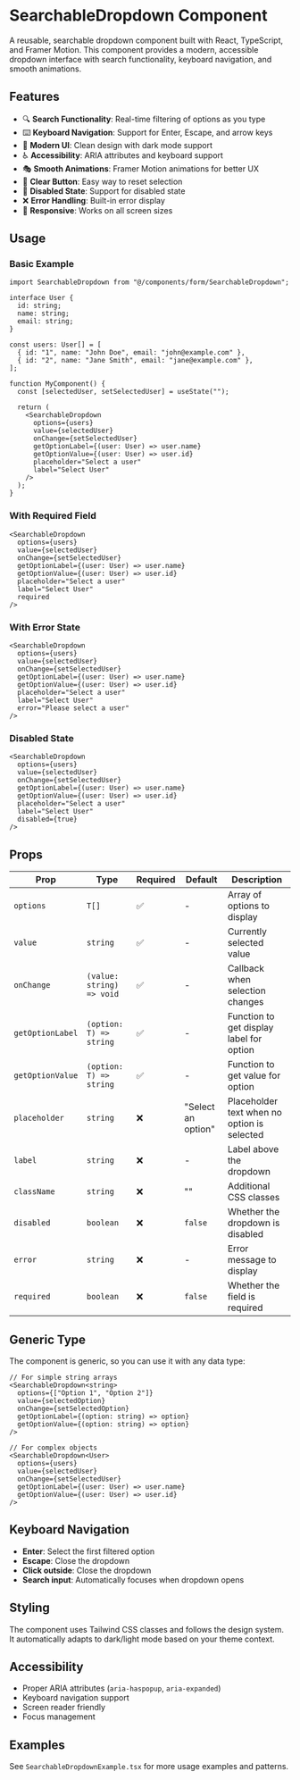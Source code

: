 # SearchableDropdown Component

A reusable, searchable dropdown component built with React, TypeScript, and Framer Motion. This component provides a modern, accessible dropdown interface with search functionality, keyboard navigation, and smooth animations.

## Features

- 🔍 **Search Functionality**: Real-time filtering of options as you type
- ⌨️ **Keyboard Navigation**: Support for Enter, Escape, and arrow keys
- 🎨 **Modern UI**: Clean design with dark mode support
- ♿ **Accessibility**: ARIA attributes and keyboard support
- 🎭 **Smooth Animations**: Framer Motion animations for better UX
- 🧹 **Clear Button**: Easy way to reset selection
- 🚫 **Disabled State**: Support for disabled state
- ❌ **Error Handling**: Built-in error display
- 📱 **Responsive**: Works on all screen sizes

## Usage

### Basic Example

```tsx
import SearchableDropdown from "@/components/form/SearchableDropdown";

interface User {
  id: string;
  name: string;
  email: string;
}

const users: User[] = [
  { id: "1", name: "John Doe", email: "john@example.com" },
  { id: "2", name: "Jane Smith", email: "jane@example.com" },
];

function MyComponent() {
  const [selectedUser, setSelectedUser] = useState("");

  return (
    <SearchableDropdown
      options={users}
      value={selectedUser}
      onChange={setSelectedUser}
      getOptionLabel={(user: User) => user.name}
      getOptionValue={(user: User) => user.id}
      placeholder="Select a user"
      label="Select User"
    />
  );
}
```

### With Required Field

```tsx
<SearchableDropdown
  options={users}
  value={selectedUser}
  onChange={setSelectedUser}
  getOptionLabel={(user: User) => user.name}
  getOptionValue={(user: User) => user.id}
  placeholder="Select a user"
  label="Select User"
  required
/>
```

### With Error State

```tsx
<SearchableDropdown
  options={users}
  value={selectedUser}
  onChange={setSelectedUser}
  getOptionLabel={(user: User) => user.name}
  getOptionValue={(user: User) => user.id}
  placeholder="Select a user"
  label="Select User"
  error="Please select a user"
/>
```

### Disabled State

```tsx
<SearchableDropdown
  options={users}
  value={selectedUser}
  onChange={setSelectedUser}
  getOptionLabel={(user: User) => user.name}
  getOptionValue={(user: User) => user.id}
  placeholder="Select a user"
  label="Select User"
  disabled={true}
/>
```

## Props

| Prop | Type | Required | Default | Description |
|------|------|----------|---------|-------------|
| `options` | `T[]` | ✅ | - | Array of options to display |
| `value` | `string` | ✅ | - | Currently selected value |
| `onChange` | `(value: string) => void` | ✅ | - | Callback when selection changes |
| `getOptionLabel` | `(option: T) => string` | ✅ | - | Function to get display label for option |
| `getOptionValue` | `(option: T) => string` | ✅ | - | Function to get value for option |
| `placeholder` | `string` | ❌ | "Select an option" | Placeholder text when no option is selected |
| `label` | `string` | ❌ | - | Label above the dropdown |
| `className` | `string` | ❌ | "" | Additional CSS classes |
| `disabled` | `boolean` | ❌ | `false` | Whether the dropdown is disabled |
| `error` | `string` | ❌ | - | Error message to display |
| `required` | `boolean` | ❌ | `false` | Whether the field is required |

## Generic Type

The component is generic, so you can use it with any data type:

```tsx
// For simple string arrays
<SearchableDropdown<string>
  options={["Option 1", "Option 2"]}
  value={selectedOption}
  onChange={setSelectedOption}
  getOptionLabel={(option: string) => option}
  getOptionValue={(option: string) => option}
/>

// For complex objects
<SearchableDropdown<User>
  options={users}
  value={selectedUser}
  onChange={setSelectedUser}
  getOptionLabel={(user: User) => user.name}
  getOptionValue={(user: User) => user.id}
/>
```

## Keyboard Navigation

- **Enter**: Select the first filtered option
- **Escape**: Close the dropdown
- **Click outside**: Close the dropdown
- **Search input**: Automatically focuses when dropdown opens

## Styling

The component uses Tailwind CSS classes and follows the design system. It automatically adapts to dark/light mode based on your theme context.

## Accessibility

- Proper ARIA attributes (`aria-haspopup`, `aria-expanded`)
- Keyboard navigation support
- Screen reader friendly
- Focus management

## Examples

See `SearchableDropdownExample.tsx` for more usage examples and patterns.

